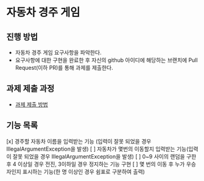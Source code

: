 # 자동차 경주 게임
## 진행 방법
* 자동차 경주 게임 요구사항을 파악한다.
* 요구사항에 대한 구현을 완료한 후 자신의 github 아이디에 해당하는 브랜치에 Pull Request(이하 PR)를 통해 과제를 제출한다.

## 과제 제출 과정
* [과제 제출 방법](https://github.com/next-step/nextstep-docs/tree/master/precourse)

## 기능 목록
[x] 경주할 자동차 이름을 입력받는 기능 (입력이 잘못 되었을 경우 IllegalArgumentException을 발생)
[ ] 자동차가 몇번의 이동할지 입력받는 기능(입력이 잘못 되었을 경우 IllegalArgumentException을 발생)
[ ] 0~9 사이의 랜덤을 구한 후 4 이상일 경우 전진, 3이하일 경우 정지하는 기능 구현
[ ] 몇 번의 이동 후 누가 우승자인지 표시하는 기능(한 명 이상인 경우 쉼표로 구분하여 출력)